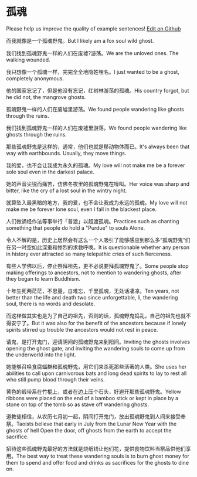 # 孤魂

Please help us improve the quality of example sentences! [Edit on Github](https://github.com/jiyushe/jiyu-example-sentence-source/blob/main/chinese/guhun.md)

<p><span class="chinese">而我就像是一个孤魂野鬼。</span><span class="english">But I likely am a fox soul wild ghost.</span></p>

<p><span class="chinese">我们找到孤魂野鬼一样的人们在废墟?游荡。</span><span class="english">We are the unloved ones. The walking wounded.</span></p>

<p><span class="chinese">我只想像一个孤魂一样，完完全全地隐姓埋名。</span><span class="english">I just wanted to be a ghost, completely anonymous.</span></p>

<p><span class="chinese">他的国家忘记了，但是他没有忘记，红树林游荡的孤魂。</span><span class="english">His country forgot, but he did not, the mangrove ghosts.</span></p>

<p><span class="chinese">孤魂野鬼一样的人们在废墟里游荡。</span><span class="english">We found people wandering like ghosts through the ruins.</span></p>

<p><span class="chinese">我们找到孤魂野鬼一样的人们在废墟里游荡。</span><span class="english">We found people wandering like ghosts through the ruins.</span></p>

<p><span class="chinese">那些孤魂野鬼是这样的，通常，他们也就是移动物体而已。</span><span class="english">It's always been that way with earthbounds. Usually, they move things.</span></p>

<p><span class="chinese">我的爱，也不会让我成为永久的孤魂。</span><span class="english">My love will not make me be a forever sole soul even in the darkest palace.</span></p>

<p><span class="chinese">她的声音尖锐而痛苦，仿佛冬夜里的孤魂野鬼在嚎叫。</span><span class="english">Her voice was sharp and bitter, like the cry of a lost soul in the wintry night.</span></p>

<p><span class="chinese">就算坠入最黑暗的地方，我的爱，也不会让我成为永远的孤魂。</span><span class="english">My love will not make me be forever lone soul, even I fall in the blackest place.</span></p>

<p><span class="chinese">人们做诵经作法等事举行「普渡」以超渡孤魂。</span><span class="english">Practices such as chanting something that people do hold a "Purdue" to souls Alone.</span></p>

<p><span class="chinese">令人不解的是，历史上居然会有这么一个人吸引了能够感应到那么多“孤魂野鬼”们在另一时空如此深重和惨烈的求救呼唤。</span><span class="english">It is questionable whether any person in history ever attracted so many telepathic cries of such fierceness.</span></p>

<p><span class="chinese">有些人学佛以后，停止祭拜祖先，更不必说要拜孤魂野鬼了。</span><span class="english">Some people stop making offerings to ancestors, not to mention to wandering ghosts, after they began to learn Buddhism.</span></p>

<p><span class="chinese">十年生死两茫茫，不思量，自难忘，千里孤魂，无处话凄凉。</span><span class="english">Ten years, not better than the life and death two since unforgettable, li, the wandering soul, there is no words and desolate.</span></p>

<p><span class="chinese">而这样做其实也是为了自己的祖先，否则的话，孤魂野鬼捣乱，自己的祖先也就不得安宁了。</span><span class="english">But it was also for the benefit of the ancestors because if lonely spirits stirred up trouble the ancestors would not rest in peace.</span></p>

<p><span class="chinese">请鬼，是打开鬼门，迎请阴间的孤魂野鬼来到阳间。</span><span class="english">Inviting the ghosts involves opening the ghost gate, and inviting the wandering souls to come up from the underworld into the light.</span></p>

<p><span class="chinese">她能够召唤食腐蝠群和孤魂野鬼，用它们来杀死那些活著的人类。</span><span class="english">She uses her abilities to call upon carnivorous bats and long dead spirits to lay to rest all who still pump blood through their veins.</span></p>

<p><span class="chinese">黄色的缎带系在竹棍上，或者在边上压个石头，好避开那些孤魂野鬼。</span><span class="english">Yellow ribbons were placed on the end of a bamboo stick or kept in place by a stone on top of the tomb so as stave off wandering ghosts.</span></p>

<p><span class="chinese">道教徒相信，从农历七月初一起，阴间打开鬼门，放出孤魂野鬼到人间来接受奉祭。</span><span class="english">Taoists believe that early in July from the Lunar New Year with the ghosts of hell Open the door, off ghosts from the earth to accept the sacrifice.</span></p>

<p><span class="chinese">招待这些孤魂野鬼最好的方法就是烧纸钱让他们花，提供食物饮料当祭品供他们享用。</span><span class="english">The best way to treat these wandering souls is to burn ghost money for them to spend and offer food and drinks as sacrifices for the ghosts to dine on.</span></p>

